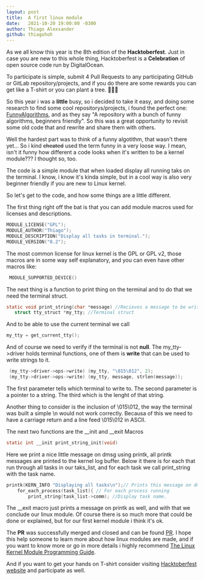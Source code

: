 ```yaml
---
layout: post
title:  A first linux module
date:   2021-10-20 19:00:00 -0300
author: Thiago Alexsander
github: thiagohoh
---
```



As we all know this year is the 8th edition of the **Hacktoberfest**.
Just in case you are new to this whole thing, Hacktoberfest is a **Celebration** of open source code run by DigitalOcean.

To participate is simple, submit 4 Pull Requests to any participating GitHub or GitLab repository/projects, and if you do there are some rewards you can get like a T-shirt or you can plant a tree.
🌲🌴👕


So this year i was a **little** busy, so i decided to take it easy, and doing some research to find some cool repositorys/projects, i found the perfect one:
 [FunnyAlgorithms](https://github.com/ReciHub/FunnyAlgorithms), and as they say "A repository with a bunch of funny algorithms, beginners friendly". So this was a great opportunity to revisit some old code that and rewrite and share them with others.

Well the hardest part was to think of a funny algotithm, that wasn't there yet...
So i kind ~~cheated~~ used the term funny in a very loose way. I mean, isn't it funny how different a code looks when it's written to be a kernel module??? I thought so, too.

The code is a simple module that when loaded display all running taks on the terminal. I know, i know it's kinda simple, but in a cool way is also very beginner friendly if you are new to Linux kernel.

So let's get to the code, and how some things are a little different.


The first thing right off the bat is that you can add module macros used for licenses and descriptions.

```C
MODULE_LICENSE("GPL");
MODULE_AUTHOR("Thiago");
MODULE_DESCRIPTION("Display all tasks in terminal.");
MODULE_VERSION("0.2");
```
The most common license for linux kernel is the GPL or GPL v2, those macros are in some way self explanatory, and you can even have other macros like:

```C
 MODULE_SUPPORTED_DEVICE() 
 ```

 The next thing is a function to print thing on the terminal and to do that we need the terminal struct.

 ```C
 static void print_string(char *message) //Recieves a message to be written 
    struct tty_struct *my_tty; //Terminal struct
 ```
 And to be able to use the current terminal we call

```C
my_tty = get_current_tty();
```
 And of course we need to verify if the terminal is not **null**.
 The my_tty->driver holds terminal functions, one of them is **write** that can be used to write strings to it.

```C
 (my_tty->driver->ops->write) (my_tty, "\015\012", 2);
 (my_tty->driver->ops->write) (my_tty, message, strlen(message));
 ```
The first parameter tells which terminal to write to.
The second parameter is a pointer to a string.
The third which is the lenght of that string.

Another thing to consider is the inclusion of \015\012, the way the terminal was built a simple \n would not work correctly. Becausa of this we need to have a carriage return and a line feed \015\012 in ASCII.

The next two functions are the __init and __exit Macros
```C
static int __init print_string_init(void)
```
Here we print a nice little message on dmsg using printk, all printk messages are printed to the kernel log buffer. Below it there is for each that run through all tasks in our taks_list, and for each task we call print_string with the task name.  
```C
printk(KERN_INFO "Displaying all tasks\n");// Prints this message on dmesg
	for_each_process(task_list){ // For each process running
		print_string(task_list->comm); //Display task name.
```

The __exit macro just prints a message on printk as well, and with that we conclude our linux module.
Of course there is so much more that could be done or explained, but for our first kernel module i think it's ok.

The **PR** was successfully merged and closed and can be found [PR](https://github.com/ReciHub/FunnyAlgorithms/pull/865). I hope this help someone to learn more about how linux modules are made, and if you want to know more or go in more details i highly recommend [The Linux Kernel Module Programming Guide](https://sysprog21.github.io/lkmpg/).

And if you want to get your hands on T-shirt consider visiting [Hacktoberfest website](https://hacktoberfest.digitalocean.com/) and participate as well.